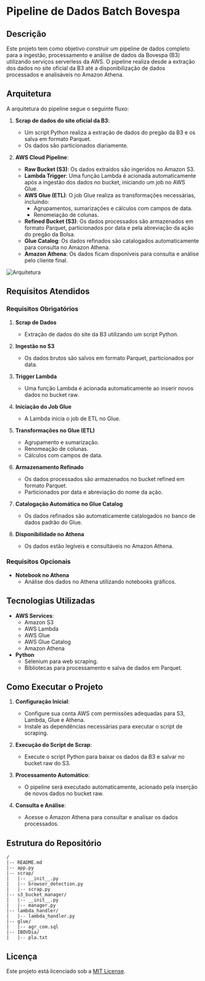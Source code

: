 # Pipeline de Dados Batch Bovespa

## Descrição
Este projeto tem como objetivo construir um pipeline de dados completo para a ingestão, processamento e análise de dados da Bovespa (B3) utilizando serviços serverless da AWS. O pipeline realiza desde a extração dos dados no site oficial da B3 até a disponibilização de dados processados e analisáveis no Amazon Athena.

## Arquitetura
A arquitetura do pipeline segue o seguinte fluxo:

1. **Scrap de dados do site oficial da B3**:
   - Um script Python realiza a extração de dados do pregão da B3 e os salva em formato Parquet.
   - Os dados são particionados diariamente.

2. **AWS Cloud Pipeline**:
   - **Raw Bucket (S3)**: Os dados extraídos são ingeridos no Amazon S3.
   - **Lambda Trigger**: Uma função Lambda é acionada automaticamente após a ingestão dos dados no bucket, iniciando um job no AWS Glue.
   - **AWS Glue (ETL)**: O job Glue realiza as transformações necessárias, incluindo:
     - Agrupamentos, sumarizações e cálculos com campos de data.
     - Renomeiação de colunas.
   - **Refined Bucket (S3)**: Os dados processados são armazenados em formato Parquet, particionados por data e pela abreviação da ação do pregão da Bolsa.
   - **Glue Catalog**: Os dados refinados são catalogados automaticamente para consulta no Amazon Athena.
   - **Amazon Athena**: Os dados ficam disponíveis para consulta e análise pelo cliente final.

![Arquitetura](https://github.com/user-attachments/assets/9f71013d-8e1f-45c6-a737-37dd82c9b005)


## Requisitos Atendidos

### Requisitos Obrigatórios

1. **Scrap de Dados**
   - Extração de dados do site da B3 utilizando um script Python.

2. **Ingestão no S3**
   - Os dados brutos são salvos em formato Parquet, particionados por data.

3. **Trigger Lambda**
   - Uma função Lambda é acionada automaticamente ao inserir novos dados no bucket raw.

4. **Iniciação do Job Glue**
   - A Lambda inicia o job de ETL no Glue.

5. **Transformações no Glue (ETL)**
   - Agrupamento e sumarização.
   - Renomeação de colunas.
   - Cálculos com campos de data.

6. **Armazenamento Refinado**
   - Os dados processados são armazenados no bucket refined em formato Parquet.
   - Particionados por data e abreviação do nome da ação.

7. **Catalogação Automática no Glue Catalog**
   - Os dados refinados são automaticamente catalogados no banco de dados padrão do Glue.

8. **Disponibilidade no Athena**
   - Os dados estão legíveis e consultáveis no Amazon Athena.

### Requisitos Opcionais

- **Notebook no Athena**
  - Análise dos dados no Athena utilizando notebooks gráficos.

## Tecnologias Utilizadas

- **AWS Services**:
  - Amazon S3
  - AWS Lambda
  - AWS Glue
  - AWS Glue Catalog
  - Amazon Athena
- **Python**
  - Selenium para web scraping.
  - Bibliotecas para processamento e salva de dados em Parquet.

## Como Executar o Projeto

1. **Configuração Inicial**:
   - Configure sua conta AWS com permissões adequadas para S3, Lambda, Glue e Athena.
   - Instale as dependências necessárias para executar o script de scraping.

2. **Execução do Script de Scrap**:
   - Execute o script Python para baixar os dados da B3 e salvar no bucket raw do S3.

3. **Processamento Automático**:
   - O pipeline será executado automaticamente, acionado pela inserção de novos dados no bucket raw.

4. **Consulta e Análise**:
   - Acesse o Amazon Athena para consultar e analisar os dados processados.

## Estrutura do Repositório

```
/
|-- README.md
|-- app.py
|-- scrap/
|   |-- __init__.py
|   |-- browser_detection.py 
|   |-- scrap.py
|-- s3_bucket_manager/
|   |-- __init__.py
|   |-- manager.py
|-- lambda_handler/
|   |-- lambda_handler.py
|-- glue/
|   |-- agr_com.sql
|-- IBOVDia/
|   |-- pla.txt
```

## Licença

Este projeto está licenciado sob a [MIT License](LICENSE).
